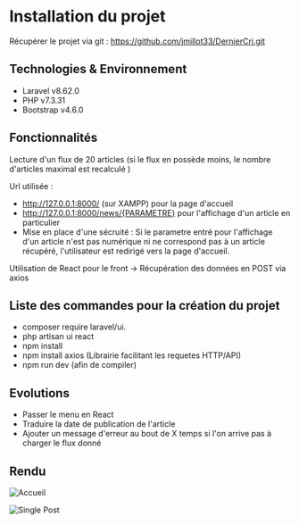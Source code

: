 # Installation du projet

Récupérer le projet via git : 
https://github.com/jmillot33/DernierCri.git

## Technologies & Environnement
- Laravel v8.62.0
- PHP v7.3.31
- Bootstrap v4.6.0

## Fonctionnalités

Lecture d'un flux de 20 articles (si le flux en possède moins, le nombre d'articles maximal est recalculé )

Url utilisée : 
- http://127.0.0.1:8000/ (sur XAMPP) pour la page d'accueil
- http://127.0.0.1:8000/news/{PARAMETRE} pour l'affichage d'un article en particulier
- Mise en place d'une sécruité : Si le parametre entré pour l'affichage d'un article n'est pas numérique ni ne correspond pas à un article récupéré, l'utilisateur est redirigé vers la page d'accueil.


Utilisation de React pour le front
-> Récupération des données en POST via axios



## Liste des commandes pour la création du projet

- composer require laravel/ui.
- php artisan ui react
- npm install
- npm install axios (Librairie facilitant les requetes HTTP/API)
- npm run dev (afin de compiler)

## Evolutions
- Passer le menu en React
- Traduire la date de publication de l'article
- Ajouter un message d'erreur au bout de X temps si l'on arrive pas à charger le flux donné


## Rendu

![Accueil](https://zupimages.net/up/21/39/oguj.png "Accueil")

![Single Post](https://zupimages.net/up/21/39/t0zz.png "Single Post")
